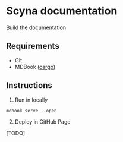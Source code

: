 # Scyna documentation

Build the documentation

## Requirements

- Git
- MDBook ([cargo](https://rust-lang.github.io/mdBook/guide/installation.html))

## Instructions

1. Run in locally

```
mdbook serve --open
```

2. Deploy in GitHub Page

[TODO]